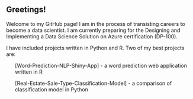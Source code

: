 ## Greetings!

Welcome to my GitHub page!  I am in the process of transisting careers to become a data scientist.  I am currently preparing for the Designing and Implementing a Data Science Solution on Azure certification (DP-100).  

I have included projects written in Python and R.  Two of my best projects are:

<ul> [Word-Prediction-NLP-Shiny-App]<https://github.com/drchachere/Word-Prediction-NLP-Shiny-App> - a word prediction web application written in R</ul>
<ul> [Real-Estate-Sale-Type-Classification-Model]<https://github.com/drchachere/Real-Estate-Sale-Type-Classification-Model> - a comparison of classification model in Python</ul>
